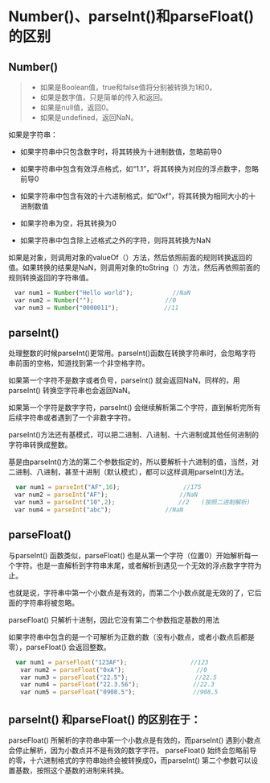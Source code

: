 # Number()、parseInt()和parseFloat()的区别

##  Number()
>* 如果是Boolean值，true和false值将分别被转换为1和0。
>* 如果是数字值，只是简单的传入和返回。
>* 如果是null值，返回0。
>* 如果是undefined，返回NaN。

如果是字符串：

  * 如果字符串中只包含数字时，将其转换为十进制数值，忽略前导0

  * 如果字符串中包含有效浮点格式，如“1.1”，将其转换为对应的浮点数字，忽略前导0

  * 如果字符串中包含有效的十六进制格式，如“0xf”，将其转换为相同大小的十进制数值

  * 如果字符串为空，将其转换为0

  * 如果字符串中包含除上述格式之外的字符，则将其转换为NaN

如果是对象，则调用对象的valueOf（）方法，然后依照前面的规则转换返回的值。如果转换的结果是NaN，则调用对象的toString（）方法，然后再依照前面的规则转换返回的字符串值。

```js
　var num1 = Number("Hello world");　　　　　　 //NaN
　var num2 = Number("");　　　　　　　　　　　　//0
　var num3 = Number("0000011");　　　　　　　 //11
```


## parseInt()

处理整数的时候parseInt()更常用。parseInt()函数在转换字符串时，会忽略字符串前面的空格，知道找到第一个非空格字符。

如果第一个字符不是数字或者负号，parseInt() 就会返回NaN，同样的，用parseInt() 转换空字符串也会返回NaN。

如果第一个字符是数字字符，parseInt() 会继续解析第二个字符，直到解析完所有后续字符串或者遇到了一个非数字字符。

parseInt()方法还有基模式，可以把二进制、八进制、十六进制或其他任何进制的字符串转换成整数。

基是由parseInt()方法的第二个参数指定的，所以要解析十六进制的值，当然，对二进制、八进制，甚至十进制（默认模式），都可以这样调用parseInt()方法。

```js
  var num1 = parseInt("AF",16);　　　　　　 　　　　//175
　var num2 = parseInt("AF");　　　　　　　　　　　　//NaN
　var num3 = parseInt("10",2);　　　　　　　 　　　//2　　(按照二进制解析)
　var num4 = parseInt("abc");　　　　　　　　　//NaN
```

## parseFloat()

 与parseInt() 函数类似，parseFloat() 也是从第一个字符（位置0）开始解析每一个字符。也是一直解析到字符串末尾，或者解析到遇见一个无效的浮点数字字符为止。

 也就是说，字符串中第一个小数点是有效的，而第二个小数点就是无效的了，它后面的字符串将被忽略。

 parseFloat() 只解析十进制，因此它没有第二个参数指定基数的用法

 如果字符串中包含的是一个可解析为正数的数（没有小数点，或者小数点后都是零），parseFloat() 会返回整数。

 ```js
   var num1 = parseFloat("123AF");　　　　　　 　　　　//123
　　var num2 = parseFloat("0xA");　　　　　　　　　　　　//0
　　var num3 = parseFloat("22.5");　　　　　　　 　　　 //22.5
　　var num4 = parseFloat("22.3.56");　　　　　　　　　//22.3
　　var num5 = parseFloat("0908.5");　　　　　　　　　 //908.5
```


##  parseInt() 和parseFloat() 的区别在于：
parseFloat() 所解析的字符串中第一个小数点是有效的，而parseInt() 遇到小数点会停止解析，因为小数点并不是有效的数字字符。
parseFloat() 始终会忽略前导的零，十六进制格式的字符串始终会被转换成0，而parseInt() 第二个参数可以设置基数，按照这个基数的进制来转换。